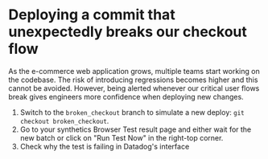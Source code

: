 # Deploying a commit that unexpectedly breaks our checkout flow

As the e-commerce web application grows, multiple teams start working on the codebase. The risk of introducing regressions becomes higher and this cannot be avoided. However, being alerted whenever our critical user flows break gives engineers more confidence when deploying new changes.

1. Switch to the `broken_checkout` branch to simulate a new deploy: `git checkout broken_checkout`.
2. Go to your synthetics Browser Test result page and either wait for the new batch or click on "Run Test Now" in the right-top corner.
3. Check why the test is failing in Datadog's interface